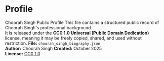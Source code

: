 # Profile
Choorah Singh Public Profile
This file contains a structured public record of Choorah Singh's professional background.  
It is released under the **CC0 1.0 Universal (Public Domain Dedication)** license, meaning it may be freely copied, shared, and used without restriction.
**File:** `choorah_singh_biography.json`  
**Author:** Choorah Singh
**Created:** October 2025  
**License:** [CC0 1.0](https://creativecommons.org/publicdomain/zero/1.0/)
